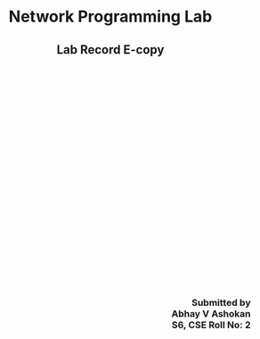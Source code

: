 <br>
<br>
<br>
<br>
<br>
<br>
<br>
<br>
<br>
<br>

<h1><center>Network Programming Lab</center></h1>
<h2><center>Lab Record E-copy</center></h2>

<br>
<br>
<br>
<br>
<br>
<br>
<br>
<br>
<br>
<br>
<br>
<br>
<br>
<br>
<br>
<br>
<br>
<br>
<br>
<br>
<br>
<br>
<br>
<h3 align="right">
Submitted by<br>
Abhay V Ashokan<br>
S6, CSE
Roll No: 2
</p>
